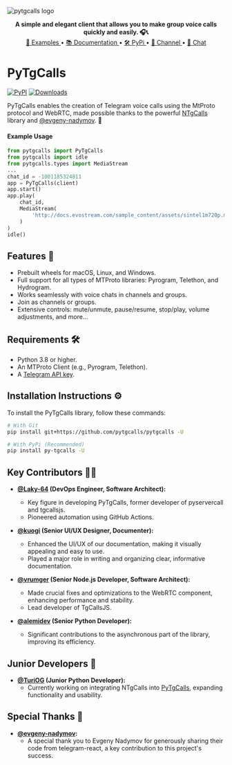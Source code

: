 <img src="https://raw.githubusercontent.com/pytgcalls/pytgcalls/master/.github/images/banner.png" alt="pytgcalls logo" />

<p align="center">
    <b>A simple and elegant client that allows you to make group voice calls quickly and easily. 🎧📞</b>
    <br>
    <a href="https://github.com/pytgcalls/pytgcalls/tree/master/example">
        🔹 Examples
    </a> • 
    <a href="https://pytgcalls.github.io/">
        📚 Documentation
    </a> • 
    <a href="https://pypi.org/project/py-tgcalls/">
        🛠️ PyPi
    </a> • 
    <a href="https://t.me/pytgcallsnews">
        📢 Channel
    </a> • 
    <a href="https://t.me/pytgcallschat">
        💬 Chat
    </a>
</p>

# PyTgCalls 
[![PyPI](https://img.shields.io/pypi/v/py-tgcalls.svg?logo=python&logoColor=%23959DA5&label=pypi&labelColor=%23282f37)](https://pypi.org/project/py-tgcalls/) 
[![Downloads](https://img.shields.io/pepy/dt/py-tgcalls?logoColor=%23959DA5&labelColor=%23282f37&color=%2328A745)](https://pepy.tech/project/py-tgcalls)

PyTgCalls enables the creation of Telegram voice calls using the MtProto protocol and WebRTC, made possible thanks to the powerful [NTgCalls] library and [@evgeny-nadymov]. 🚀

#### Example Usage
```python
from pytgcalls import PyTgCalls
from pytgcalls import idle
from pytgcalls.types import MediaStream
...
chat_id = -1001185324811
app = PyTgCalls(client)
app.start()
app.play(
    chat_id,
    MediaStream(
        'http://docs.evostream.com/sample_content/assets/sintel1m720p.mp4',
    )
)
idle()
```

## Features 🌟
- Prebuilt wheels for macOS, Linux, and Windows.
- Full support for all types of MTProto libraries: Pyrogram, Telethon, and Hydrogram.
- Works seamlessly with voice chats in channels and groups.
- Join as channels or groups.
- Extensive controls: mute/unmute, pause/resume, stop/play, volume adjustments, and more...

## Requirements 🛠️
- Python 3.8 or higher.
- An MTProto Client (e.g., Pyrogram, Telethon).
- A [Telegram API key](https://docs.pyrogram.org/intro/setup#api-keys).

## Installation Instructions ⚙️

To install the PyTgCalls library, follow these commands:

```bash
# With Git
pip install git+https://github.com/pytgcalls/pytgcalls -U

# With PyPi (Recommended)
pip install py-tgcalls -U
```

## Key Contributors 👨‍💻

* <b><a href="https://github.com/Laky-64">@Laky-64</a> (DevOps Engineer, Software Architect):</b>  
    - Key figure in developing PyTgCalls, former developer of pyservercall and tgcallsjs.  
    - Pioneered automation using GitHub Actions.

* <b><a href="https://github.com/kuogi">@kuogi</a> (Senior UI/UX Designer, Documenter):</b>  
    - Enhanced the UI/UX of our documentation, making it visually appealing and easy to use.  
    - Played a major role in writing and organizing clear, informative documentation.

* <b><a href="https://github.com/vrumger">@vrumger</a> (Senior Node.js Developer, Software Architect):</b>  
    - Made crucial fixes and optimizations to the WebRTC component, enhancing performance and stability.  
    - Lead developer of TgCallsJS.

* <b><a href="https://github.com/alemidev">@alemidev</a> (Senior Python Developer):</b>  
    - Significant contributions to the asynchronous part of the library, improving its efficiency.

## Junior Developers 🌱

* <b><a href="https://github.com/TuriOG">@TuriOG</a> (Junior Python Developer):</b>  
    - Currently working on integrating NTgCalls into <a href="//github.com/pytgcalls/pytgcalls">PyTgCalls</a>, expanding functionality and usability.

## Special Thanks 🙏

* <b><a href="https://github.com/evgeny-nadymov">@evgeny-nadymov</a>:</b>  
  - A special thank you to Evgeny Nadymov for generously sharing their code from telegram-react, a key contribution to this project's success.

[NTgCalls]: https://github.com/pytgcalls/ntgcalls  
[@evgeny-nadymov]: https://github.com/evgeny-nadymov/
